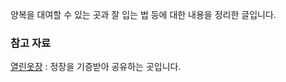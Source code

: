 양복을 대여할 수 있는 곳과 잘 입는 법 등에 대한 내용을 정리한 글입니다.

### 참고 자료

[열린옷장](https://www.theopencloset.net/about) : 정장을 기증받아 공유하는 곳입니다.
